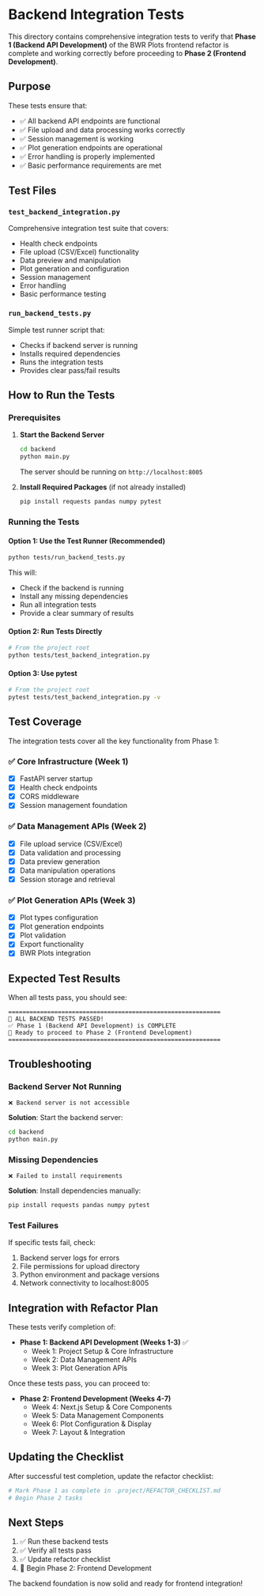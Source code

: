 # Backend Integration Tests

This directory contains comprehensive integration tests to verify that **Phase 1 (Backend API Development)** of the BWR Plots frontend refactor is complete and working correctly before proceeding to **Phase 2 (Frontend Development)**.

## Purpose

These tests ensure that:
- ✅ All backend API endpoints are functional
- ✅ File upload and data processing works correctly
- ✅ Session management is working
- ✅ Plot generation endpoints are operational
- ✅ Error handling is properly implemented
- ✅ Basic performance requirements are met

## Test Files

### `test_backend_integration.py`
Comprehensive integration test suite that covers:
- Health check endpoints
- File upload (CSV/Excel) functionality
- Data preview and manipulation
- Plot generation and configuration
- Session management
- Error handling
- Basic performance testing

### `run_backend_tests.py`
Simple test runner script that:
- Checks if backend server is running
- Installs required dependencies
- Runs the integration tests
- Provides clear pass/fail results

## How to Run the Tests

### Prerequisites

1. **Start the Backend Server**
   ```bash
   cd backend
   python main.py
   ```
   The server should be running on `http://localhost:8005`

2. **Install Required Packages** (if not already installed)
   ```bash
   pip install requests pandas numpy pytest
   ```

### Running the Tests

#### Option 1: Use the Test Runner (Recommended)
```bash
python tests/run_backend_tests.py
```

This will:
- Check if the backend is running
- Install any missing dependencies
- Run all integration tests
- Provide a clear summary of results

#### Option 2: Run Tests Directly
```bash
# From the project root
python tests/test_backend_integration.py
```

#### Option 3: Use pytest
```bash
# From the project root
pytest tests/test_backend_integration.py -v
```

## Test Coverage

The integration tests cover all the key functionality from Phase 1:

### ✅ Core Infrastructure (Week 1)
- [x] FastAPI server startup
- [x] Health check endpoints
- [x] CORS middleware
- [x] Session management foundation

### ✅ Data Management APIs (Week 2)
- [x] File upload service (CSV/Excel)
- [x] Data validation and processing
- [x] Data preview generation
- [x] Data manipulation operations
- [x] Session storage and retrieval

### ✅ Plot Generation APIs (Week 3)
- [x] Plot types configuration
- [x] Plot generation endpoints
- [x] Plot validation
- [x] Export functionality
- [x] BWR Plots integration

## Expected Test Results

When all tests pass, you should see:

```
============================================================
🎉 ALL BACKEND TESTS PASSED!
✅ Phase 1 (Backend API Development) is COMPLETE
🚀 Ready to proceed to Phase 2 (Frontend Development)
============================================================
```

## Troubleshooting

### Backend Server Not Running
```
❌ Backend server is not accessible
```
**Solution**: Start the backend server:
```bash
cd backend
python main.py
```

### Missing Dependencies
```
❌ Failed to install requirements
```
**Solution**: Install dependencies manually:
```bash
pip install requests pandas numpy pytest
```

### Test Failures
If specific tests fail, check:
1. Backend server logs for errors
2. File permissions for upload directory
3. Python environment and package versions
4. Network connectivity to localhost:8005

## Integration with Refactor Plan

These tests verify completion of:

- **Phase 1: Backend API Development (Weeks 1-3)** ✅
  - Week 1: Project Setup & Core Infrastructure
  - Week 2: Data Management APIs  
  - Week 3: Plot Generation APIs

Once these tests pass, you can proceed to:

- **Phase 2: Frontend Development (Weeks 4-7)**
  - Week 4: Next.js Setup & Core Components
  - Week 5: Data Management Components
  - Week 6: Plot Configuration & Display
  - Week 7: Layout & Integration

## Updating the Checklist

After successful test completion, update the refactor checklist:

```bash
# Mark Phase 1 as complete in .project/REFACTOR_CHECKLIST.md
# Begin Phase 2 tasks
```

## Next Steps

1. ✅ Run these backend tests
2. ✅ Verify all tests pass
3. ✅ Update refactor checklist
4. 🚀 Begin Phase 2: Frontend Development

The backend foundation is now solid and ready for frontend integration! 